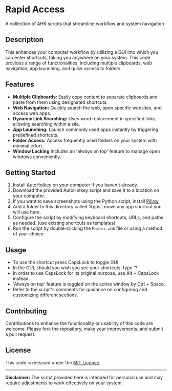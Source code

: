 # Rapid Access

A collection of AHK scripts that streamline workflow and system navigation

## Description

This enhances your computer workflow by utilizing a GUI into which you can enter shortcuts, taking you anywhere on your system. This code provides a range of functionalities, including multiple clipboards, web navigation, app launching, and quick access to folders.

## Features

- **Multiple Clipboards:** Easily copy content to separate clipboards and paste from them using designated shortcuts.
- **Web Navigation:** Quickly search the web, open specific websites, and access web apps.
- **Dynamic Link Searching:** Uses word replacement in specified links, allowing searching within a site.
- **App Launching:** Launch commonly used apps instantly by triggering predefined shortcuts.
- **Folder Access:** Access frequently used folders on your system with minimal effort.
- **Window Locking** Includes an 'always on top' feature to manage open windows conveniently.

## Getting Started

1. Install [AutoHotkey](https://www.autohotkey.com/) on your computer if you haven't already.
2. Download the provided AutoHotkey script and save it to a location on your computer.
3. If you want to save screenshots using the Python script, install [Pillow](https://pillow.readthedocs.io/en/stable/index.html)
4. Add a folder to this directory called 'Apps', move any app shortcut you will use here.
6. Configure the script by modifying keyboard shortcuts, URLs, and paths as needed. (use existing shortcuts as templates)
7. Run the script by double-clicking the `Master.ahk` file or using a method of your choice.

## Usage

- To use the shortcut press CapsLock to toggle GUI.
- In the GUI, should you wish you see your shortcuts, type '?'.
- In order to use CapsLock for its original purpose, use Alt + CapsLock instead.
- 'Always on top' feature is toggled on the active window by Ctrl + Space.
- Refer to the script's comments for guidance on configuring and customizing different sections.

## Contributing

Contributions to enhance the functionality or usability of this code are welcome. Please fork the repository, make your improvements, and submit a pull request.

## License

This code is released under the [MIT License](LICENSE).

---

**Disclaimer:** The script provided here is intended for personal use and may require adjustments to work effectively on your system.
